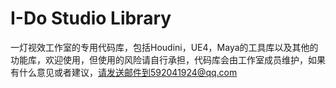 ﻿# I-Do Studio Library
一灯视效工作室的专用代码库，包括Houdini，UE4，Maya的工具库以及其他的功能库，欢迎使用，但使用的风险请自行承担，代码库会由工作室成员维护，如果有什么意见或者建议，请发送邮件到592041924@qq.com